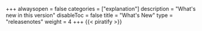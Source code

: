 +++
alwaysopen = false
categories = ["explanation"]
description = "What's new in this version"
disableToc = false
title = "What's New"
type = "releasenotes"
weight = 4
+++
{{< piratify >}}